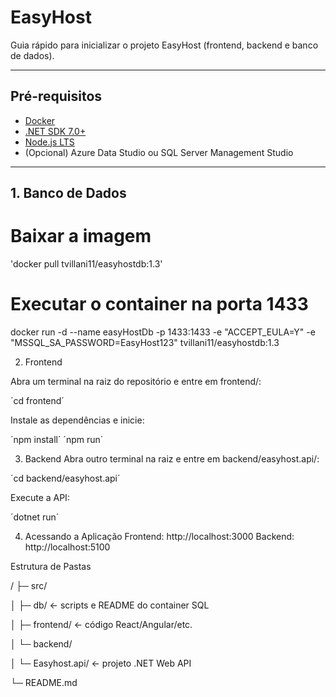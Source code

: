 
# EasyHost

Guia rápido para inicializar o projeto EasyHost (frontend, backend e banco de dados).

---

## Pré-requisitos

- [Docker](https://www.docker.com/)  
- [.NET SDK 7.0+](https://dotnet.microsoft.com/)  
- [Node.js LTS](https://nodejs.org/)  
- (Opcional) Azure Data Studio ou SQL Server Management Studio  

---

## 1. Banco de Dados

# Baixar a imagem

'docker pull tvillani11/easyhostdb:1.3'

# Executar o container na porta 1433
docker run -d --name easyHostDb -p 1433:1433 -e "ACCEPT_EULA=Y" -e "MSSQL_SA_PASSWORD=EasyHost123" tvillani11/easyhostdb:1.3

2. Frontend

Abra um terminal na raiz do repositório e entre em frontend/:

´cd frontend´

Instale as dependências e inicie:

´npm install´
´npm run´

3. Backend
Abra outro terminal na raiz e entre em backend/easyhost.api/:

´cd backend/easyhost.api´

Execute a API:

´dotnet run´


4. Acessando a Aplicação
Frontend: http://localhost:3000 
Backend: http://localhost:5100

Estrutura de Pastas

/
├─ src/

│  ├─ db/                ← scripts e README do container SQL

│  ├─ frontend/          ← código React/Angular/etc.

│  └─ backend/

│     └─ Easyhost.api/   ← projeto .NET Web API

└─ README.md
